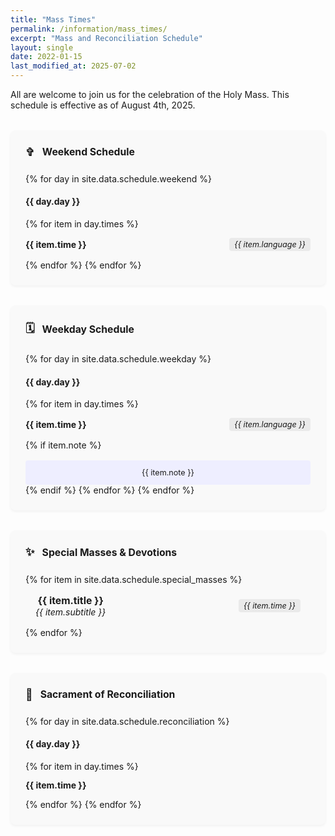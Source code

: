 ```yaml
---
title: "Mass Times"
permalink: /information/mass_times/
excerpt: "Mass and Reconciliation Schedule"
layout: single
date: 2022-01-15
last_modified_at: 2025-07-02
---
```


<style>
  .schedule-container { display: flex; flex-wrap: wrap; gap: 2rem; justify-content: center; margin-top: 2rem; }
  .schedule-card { background: #f9f9f9; border: 1px solid $border-color; border-radius: 8px; padding: 1.5rem; flex: 1 1 400px; box-shadow: 0 2px 4px rgba(0,0,0,0.05); }
  .schedule-card h3 { font-size: 1.125em; margin-top: 0; border-bottom: 2px solid $border-color; padding-bottom: 0.5rem; display: flex; align-items: center; }
  .schedule-card h3 .icon { font-size: 1.125em; margin-right: 0.75rem; color: $muted-text-color; }
  .schedule-time { display: flex; justify-content: space-between; align-items: center; padding: 0.85rem 0; border-bottom: 1px solid $border-color; }
  .schedule-time:last-of-type { border-bottom: none; }
  .schedule-time .time { font-weight: bold; font-size: 1em; }
  .schedule-time .language { font-style: italic; color: $muted-text-color; background: #eaeaea; padding: 0.2rem 0.5rem; border-radius: 4px; font-size: 0.9em; }
  .schedule-note { margin-top: 1rem; font-size: 0.9em; color: $muted-text-color; text-align: center; background: #eef; padding: 0.75rem; border-radius: 4px; }
  .schedule-item { font-size: 1em; padding: 0.5rem 0; }
  .special-mass { text-align: center; padding: 1rem; }
  .special-mass strong { display: block; font-size: 1.125em; }
  .special-mass em { color: $text-color; }
</style>

All are welcome to join us for the celebration of the Holy Mass. This schedule is effective as of August 4th, 2025.

<div class="schedule-card" id="holyday-schedule-card" style="display: none;">
  <h3><span class="icon">🌟</span><span id="holyday-title-text">Upcoming Holy Days of Obligation</span></h3>
  <div id="holyday-container" style="padding: 0 1rem 1rem 1rem;"></div>
</div>

<script>
  const holyDaysData = {{ site.data.holydays | jsonify }};
</script>

<script>
  document.addEventListener('DOMContentLoaded', function() {
    const card = document.getElementById('holyday-schedule-card');
    const container = document.getElementById('holyday-container');
    const titleText = document.getElementById('holyday-title-text');

    const today = new Date();
    today.setHours(0, 0, 0, 0);

    const futureLimit = new Date(today);
    futureLimit.setDate(today.getDate() + 30);

    const upcomingHolyDays = holyDaysData.filter(holyday => {
      const holydayDate = new Date(holyday.date + 'T00:00:00');
      return holydayDate >= today && holydayDate <= futureLimit;
    });

    const count = upcomingHolyDays.length;

    if (count > 0) {
      if (count === 1) {
        titleText.textContent = 'Upcoming Holy Day of Obligation';
      }

      let htmlContent = '';
      upcomingHolyDays.forEach((holyday, holydayIndex) => {
        if (holydayIndex > 0) {
          htmlContent += `<hr style="margin: 2rem 0;">`;
        }

        htmlContent += `<div style="text-align: center; font-weight: bold; font-size: 1.1em; margin-bottom: 1rem;">${holyday.name}</div>`;

        holyday.schedule.forEach((item, itemIndex) => {
          const h4Style = `margin-top: ${itemIndex === 0 ? '0.5rem' : '1.5rem'}; margin-bottom: 0.5rem;`;
          htmlContent += `<h4 style="${h4Style}">${item.type} (${item.note})</h4>`;

          if (item.times && item.times.length > 0) {
            item.times.forEach(t => {
              htmlContent += `
                <div class="schedule-time">
                  <span class="time">${t.time}</span>
                  <span class="language">${t.language}</span>
                </div>
              `;
              if (t.note) {
                htmlContent += `<div class="schedule-note">${t.note}</div>`;
              }
            });
          } else if (item.note_alt) {
            htmlContent += `<div class="schedule-time"><span class="time">${item.note_alt}</span></div>`;
          }
        });
      });

      container.innerHTML = htmlContent;
      card.style.display = 'block';
    }
  });
</script>

<div class="schedule-container">

  <div class="schedule-card">
    <h3><span class="icon">✞</span>Weekend Schedule</h3>
    {% for day in site.data.schedule.weekend %}
      <h4 style="margin-top: {% if forloop.first == false %}2rem{% else %}1rem{% endif %};">{{ day.day }}</h4>
      {% for item in day.times %}
        <div class="schedule-time">
          <span class="time">{{ item.time }}</span>
          <span class="language">{{ item.language }}</span>
        </div>
      {% endfor %}
    {% endfor %}
  </div>

  <div class="schedule-card">
    <h3><span class="icon">🗓️</span>Weekday Schedule</h3>
    {% for day in site.data.schedule.weekday %}
      <h4 style="margin-top: {% if forloop.first == false %}2rem{% else %}1rem{% endif %};">{{ day.day }}</h4>
      {% for item in day.times %}
        <div class="schedule-time">
          <span class="time">{{ item.time }}</span>
          <span class="language">{{ item.language }}</span>
        </div>
        {% if item.note %}
          <div class="schedule-note">{{ item.note }}</div>
        {% endif %}
      {% endfor %}
    {% endfor %}
  </div>

</div>

<div class="schedule-container">

  <div class="schedule-card">
    <h3><span class="icon">✨</span>Special Masses & Devotions</h3>
    {% for item in site.data.schedule.special_masses %}
      <div class="special-mass schedule-time">
        <div>
          <strong>{{ item.title }}</strong>
          <em>{{ item.subtitle }}</em>
        </div>
        <span class="language">{{ item.time }}</span>
      </div>
    {% endfor %}
  </div>

  <div class="schedule-card">
    <h3 id="reconciliation"><span class="icon">🙏</span>Sacrament of Reconciliation</h3>
    {% for day in site.data.schedule.reconciliation %}
      <h4 style="margin-top: {% if forloop.first == false %}1.5rem{% else %}1rem{% endif %};">{{ day.day }}</h4>
      {% for item in day.times %}
        <div class="schedule-time">
          <span class="time">{{ item.time }}</span>
        </div>
      {% endfor %}
    {% endfor %}
  </div>

</div>